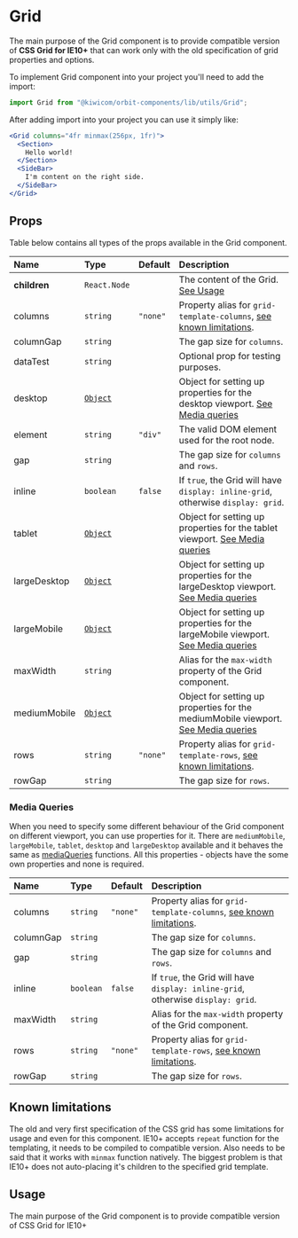 # Grid
The main purpose of the Grid component is to provide compatible version of **CSS Grid for IE10+** that can work only with the old specification of grid properties and options. 

To implement Grid component into your project you'll need to add the import:
```jsx
import Grid from "@kiwicom/orbit-components/lib/utils/Grid";
```
After adding import into your project you can use it simply like:
```jsx
<Grid columns="4fr minmax(256px, 1fr)">
  <Section>
    Hello world!
  </Section>
  <SideBar>
    I'm content on the right side.
  </SideBar>
</Grid>
```

## Props
Table below contains all types of the props available in the Grid component.
    
| Name          | Type                        | Default         | Description                      |
| :------------ | :-------------------------- | :-------------- | :------------------------------- |
| **children**  | `React.Node`                |                 | The content of the Grid. [See Usage](#usage)
| columns       | `string`                    | `"none"`        | Property alias for `grid-template-columns`, [see known limitations](#known-limitations).
| columnGap     | `string`                    |                 | The gap size for `columns`.
| dataTest      | `string`                    |                 | Optional prop for testing purposes.
| desktop       | [`Object`](#media-queries)  |                 | Object for setting up properties for the desktop viewport. [See Media queries](#media-queries)
| element       | `string`                    | `"div"`         | The valid DOM element used for the root node.
| gap           | `string`                    |                 | The gap size for `columns` and `rows`.
| inline        | `boolean`                   | `false`         | If `true`, the Grid will have `display: inline-grid`, otherwise `display: grid`.
| tablet        | [`Object`](#media-queries)  |                 | Object for setting up properties for the tablet viewport. [See Media queries](#media-queries)
| largeDesktop  | [`Object`](#media-queries)  |                 | Object for setting up properties for the largeDesktop viewport. [See Media queries](#media-queries)
| largeMobile   | [`Object`](#media-queries)  |                 | Object for setting up properties for the largeMobile viewport. [See Media queries](#media-queries)
| maxWidth      | `string`                    |                 | Alias for the `max-width` property of the Grid component.
| mediumMobile  | [`Object`](#media-queries)  |                 | Object for setting up properties for the mediumMobile viewport. [See Media queries](#media-queries)
| rows          | `string`                    | `"none"`        | Property alias for `grid-template-rows`, [see known limitations](#known-limitations).
| rowGap        | `string`                    |                 | The gap size for `rows`.

### Media Queries
When you need to specify some different behaviour of the Grid component on different viewport, you can use properties for it.
There are `mediumMobile`, `largeMobile`, `tablet`, `desktop` and `largeDesktop` available and it behaves the same as [mediaQueries](https://github.com/kiwicom/orbit-components/tree/master/src/utils/mediaQuery) functions.
All this properties - objects have the some own properties and none is required.

| Name          | Type                        | Default         | Description                      |
| :------------ | :-------------------------- | :-------------- | :------------------------------- |
| columns       | `string`                    | `"none"`        | Property alias for `grid-template-columns`, [see known limitations](#known-limitations).
| columnGap     | `string`                    |                 | The gap size for `columns`.
| gap           | `string`                    |                 | The gap size for `columns` and `rows`.
| inline        | `boolean`                   | `false`         | If `true`, the Grid will have `display: inline-grid`, otherwise `display: grid`.
| maxWidth      | `string`                    |                 | Alias for the `max-width` property of the Grid component.
| rows          | `string`                    | `"none"`        | Property alias for `grid-template-rows`, [see known limitations](#known-limitations).
| rowGap        | `string`                    |                 | The gap size for `rows`.

## Known limitations
The old and very first specification of the CSS grid has some limitations for usage and even for this component.
IE10+ accepts `repeat` function for the templating, it needs to be compiled to compatible version. Also needs to be said that it works with `minmax` function natively.
The biggest problem is that IE10+ does not auto-placing it's children to the specified grid template.

## Usage
The main purpose of the Grid component is to provide compatible version of CSS Grid for IE10+
